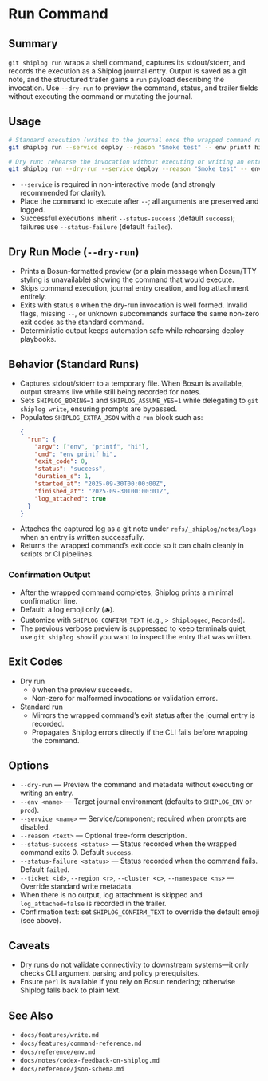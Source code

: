 # Run Command

## Summary
`git shiplog run` wraps a shell command, captures its stdout/stderr, and records the execution as a Shiplog journal entry. Output is saved as a git note, and the structured trailer gains a `run` payload describing the invocation. Use `--dry-run` to preview the command, status, and trailer fields without executing the command or mutating the journal.

## Usage
```bash
# Standard execution (writes to the journal once the wrapped command runs)
git shiplog run --service deploy --reason "Smoke test" -- env printf hi

# Dry run: rehearse the invocation without executing or writing an entry
git shiplog run --dry-run --service deploy --reason "Smoke test" -- env printf hi
```

- `--service` is required in non-interactive mode (and strongly recommended for clarity).
- Place the command to execute after `--`; all arguments are preserved and logged.
- Successful executions inherit `--status-success` (default `success`); failures use `--status-failure` (default `failed`).

## Dry Run Mode (`--dry-run`)
- Prints a Bosun-formatted preview (or a plain message when Bosun/TTY styling is unavailable) showing the command that would execute.
- Skips command execution, journal entry creation, and log attachment entirely.
- Exits with status `0` when the dry-run invocation is well formed. Invalid flags, missing `--`, or unknown subcommands surface the same non-zero exit codes as the standard command.
- Deterministic output keeps automation safe while rehearsing deploy playbooks.

## Behavior (Standard Runs)
- Captures stdout/stderr to a temporary file. When Bosun is available, output streams live while still being recorded for notes.
- Sets `SHIPLOG_BORING=1` and `SHIPLOG_ASSUME_YES=1` while delegating to `git shiplog write`, ensuring prompts are bypassed.
- Populates `SHIPLOG_EXTRA_JSON` with a `run` block such as:
  ```json
  {
    "run": {
      "argv": ["env", "printf", "hi"],
      "cmd": "env printf hi",
      "exit_code": 0,
      "status": "success",
      "duration_s": 1,
      "started_at": "2025-09-30T00:00:00Z",
      "finished_at": "2025-09-30T00:00:01Z",
      "log_attached": true
    }
  }
  ```
- Attaches the captured log as a git note under `refs/_shiplog/notes/logs` when an entry is written successfully.
- Returns the wrapped command’s exit code so it can chain cleanly in scripts or CI pipelines.

### Confirmation Output

- After the wrapped command completes, Shiplog prints a minimal confirmation line.
- Default: a log emoji only (`🪵`).
- Customize with `SHIPLOG_CONFIRM_TEXT` (e.g., `> Shiplogged`, `Recorded`).
- The previous verbose preview is suppressed to keep terminals quiet; use `git shiplog show` if you want to inspect the entry that was written.

## Exit Codes
- Dry run
  - `0` when the preview succeeds.
  - Non-zero for malformed invocations or validation errors.
- Standard run
  - Mirrors the wrapped command’s exit status after the journal entry is recorded.
  - Propagates Shiplog errors directly if the CLI fails before wrapping the command.

## Options
- `--dry-run` — Preview the command and metadata without executing or writing an entry.
- `--env <name>` — Target journal environment (defaults to `SHIPLOG_ENV` or `prod`).
- `--service <name>` — Service/component; required when prompts are disabled.
- `--reason <text>` — Optional free-form description.
- `--status-success <status>` — Status recorded when the wrapped command exits 0. Default `success`.
- `--status-failure <status>` — Status recorded when the command fails. Default `failed`.
- `--ticket <id>`, `--region <r>`, `--cluster <c>`, `--namespace <ns>` — Override standard write metadata.
- When there is no output, log attachment is skipped and `log_attached=false` is recorded in the trailer.
- Confirmation text: set `SHIPLOG_CONFIRM_TEXT` to override the default emoji (see above).

## Caveats
- Dry runs do not validate connectivity to downstream systems—it only checks CLI argument parsing and policy prerequisites.
- Ensure `perl` is available if you rely on Bosun rendering; otherwise Shiplog falls back to plain text.

## See Also
- `docs/features/write.md`
- `docs/features/command-reference.md`
- `docs/reference/env.md`
- `docs/notes/codex-feedback-on-shiplog.md`
- `docs/reference/json-schema.md`
